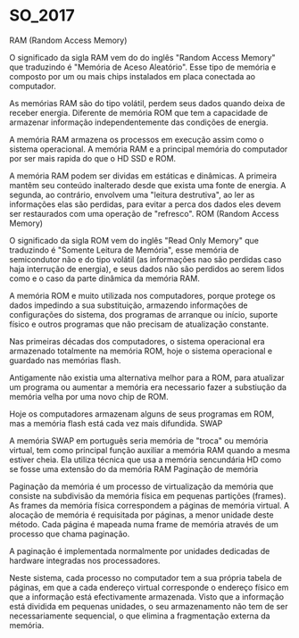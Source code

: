 # SO_2017

RAM (Random Access Memory)

O significado da sigla RAM vem do do inglês "Random Access Memory" que traduzindo é "Memória de Aceso Aleatório". Esse tipo de memória e composto por um ou mais chips instalados em placa conectada ao computador.

As memórias RAM são do tipo volátil, perdem seus dados quando deixa de receber energia. Diferente de memória ROM que tem a capacidade de armazenar informação independentemente das condições de energia.

A memória RAM armazena os processos em execução assim como o sistema operacional. A memória RAM e a principal memória do computador por ser mais rapida do que o HD SSD e ROM.

A memória RAM podem ser dividas em estáticas e dinâmicas. A primeira mantêm seu conteúdo inalterado desde que exista uma fonte de energia. A segunda, ao contrário, envolvem uma "leitura destrutiva", ao ler as informações elas são perdidas, para evitar a perca dos dados eles devem ser restaurados com uma operação de "refresco".
ROM (Random Access Memory)

O significado da sigla ROM vem do inglês "Read Only Memory" que traduzindo é "Somente Leitura de Memória", esse memória de semicondutor não e do tipo volátil (as informações nao são perdidas caso haja interrução de energia), e seus dados não são perdidos ao serem lidos como e o caso da parte dinâmica da memória RAM.

A memória ROM e muito utilizada nos computadores, porque protege os dados impedindo a sua substituição, armazendo informações de configurações do sistema, dos programas de arranque ou início, suporte físico e outros programas que não precisam de atualização constante.

Nas primeiras décadas dos computadores, o sistema operacional era armazenado totalmente na memória ROM, hoje o sistema operacional e guardado nas memórias flash.

Antigamente não existia uma alternativa melhor para a ROM, para atualizar um programa ou aumentar a memória era necessario fazer a substiução da memória velha por uma novo chip de ROM.

Hoje os computadores armazenam alguns de seus programas em ROM, mas a memória flash está cada vez mais difundida.
SWAP

A memória SWAP em português seria memória de "troca" ou memória virtual, tem como principal função auxiliar a memória RAM quando a mesma estiver cheia. Ela utiliza técnica que usa a memória sencundária HD como se fosse uma extensão do da memória RAM
Paginação de memória

Paginação da memória é um processo de virtualização da memória que consiste na subdivisão da memória física em pequenas partições (frames). As frames da memória física correspondem a páginas de memória virtual. A alocação de memória é requisitada por páginas, a menor unidade deste método. Cada página é mapeada numa frame de memória através de um processo que chama paginação.

A paginação é implementada normalmente por unidades dedicadas de hardware integradas nos processadores.

Neste sistema, cada processo no computador tem a sua própria tabela de páginas, em que a cada endereço virtual corresponde o endereço físico em que a informação está efectivamente armazenada. Visto que a informação está dividida em pequenas unidades, o seu armazenamento não tem de ser necessariamente sequencial, o que elimina a fragmentação externa da memória.
